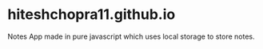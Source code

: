 # hiteshchopra11.github.io

Notes App made in pure javascript which uses local storage to store notes.
